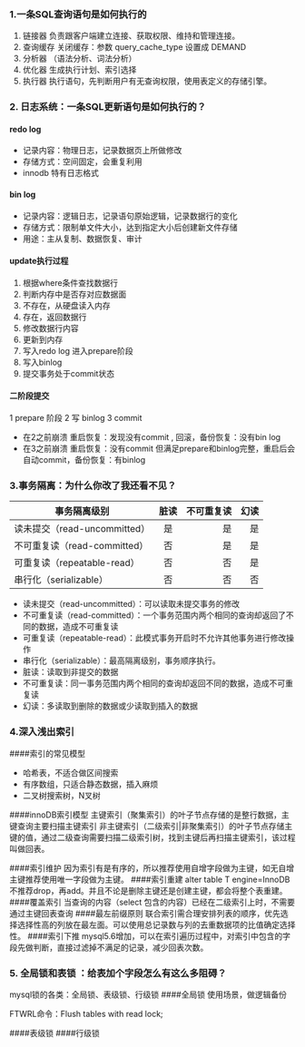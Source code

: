 ### 1.一条SQL查询语句是如何执行的
1. 链接器 负责跟客户端建立连接、获取权限、维持和管理连接。
2. 查询缓存 关闭缓存：参数 query_cache_type 设置成 DEMAND
3. 分析器 （语法分析、词法分析）
4. 优化器 生成执行计划、索引选择
5. 执行器 执行语句，先判断用户有无查询权限，使用表定义的存储引擎。

### 2. 日志系统：一条SQL更新语句是如何执行的？
#### redo log
* 记录内容：物理日志，记录数据页上所做修改
* 存储方式：空间固定，会重复利用
* innodb 特有日志格式

#### bin log
* 记录内容：逻辑日志，记录语句原始逻辑，记录数据行的变化
* 存储方式：限制单文件大小，达到指定大小后创建新文件存储
* 用途：主从复制、数据恢复、审计

#### update执行过程
1. 根据where条件查找数据行
2. 判断内存中是否存对应数据面
3. 不存在，从硬盘读入内存
4. 存在，返回数据行
5. 修改数据行内容
6. 更新到内存
7. 写入redo log 进入prepare阶段
8. 写入binlog 
9. 提交事务处于commit状态

#### 二阶段提交
1 prepare 阶段   2  写 binlog  3  commit 

* 在2之前崩溃
重启恢复：发现没有commit , 回滚，备份恢复：没有bin log
* 在3之前崩溃
重启恢复：没有commit 但满足prepare和binlog完整，重启后会自动commit，备份恢复：有binlog

### 3.事务隔离：为什么你改了我还看不见？

事务隔离级别|脏读|不可重复读|幻读
--|:--:|--:|--:  
读未提交（read-uncommitted）|是|是|是 
不可重复读（read-committed）|否|是|是
可重复读（repeatable-read）|否|否|是
串行化（serializable）|否|否|否


* 读未提交（read-uncommitted）：可以读取未提交事务的修改
* 不可重复读（read-committed）：一个事务范围内两个相同的查询却返回了不同的数据，造成不可重复读
* 可重复读（repeatable-read）：此模式事务开启时不允许其他事务进行修改操作
* 串行化（serializable）：最高隔离级别，事务顺序执行。
* 脏读：读取到非提交的数据
* 不可重复读：同一事务范围内两个相同的查询却返回不同的数据，造成不可重复读
* 幻读：多读取到删除的数据或少读取到插入的数据

### 4.深入浅出索引
####索引的常见模型
* 哈希表，不适合做区间搜索
* 有序数组，只适合静态数据，插入麻烦
* 二叉树搜索树，N叉树

####innoDB索引模型
主键索引（聚集索引）的叶子节点存储的是整行数据，主键查询主要扫描主键索引
非主键索引（二级索引|非聚集索引）的叶子节点存储主键的值，通过二级查询需要扫描二级索引树，找到主键后再扫描主键索引，该过程叫做回表。

####索引维护
因为索引有是有序的，所以推荐使用自增字段做为主键，如无自增主键推荐使用唯一字段做为主键。
####索引重建
alter table T engine=InnoDB
不推荐drop，再add。并且不论是删除主键还是创建主键，都会将整个表重建。
####覆盖索引
当查询的内容（select 包含的内容）已经在二级索引上时，不需要通过主键回表查询
####最左前缀原则
联合索引需合理安排列表的顺序，优先选择选择性高的列放在最左面。可以使用总记录数与列的去重数据项的比值确定选择性。
####索引下推
mysql5.6增加，可以在索引遍历过程中，对索引中包含的字段先做判断，直接过滤掉不满足的记录，减少回表次数。

### 5. 全局锁和表锁 ：给表加个字段怎么有这么多阻碍？
mysql锁的各类：全局锁、表级锁、行级锁
####全局锁
使用场景，做逻辑备份

FTWRL命令：Flush tables with read lock;

####表级锁
####行级锁












































